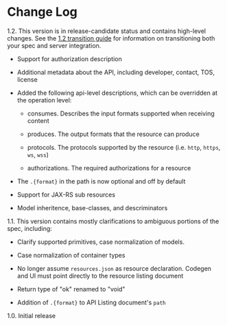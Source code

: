 Change Log
==========

1.2.  This version is in release-candidate status and contains high-level changes.  See the [1.2 transition guide](1.2-transition) for information on transitioning both your spec and server integration.

* Support for authorization description

* Additional metadata about the API, including developer, contact, TOS, license

* Added the following api-level descriptions, which can be overridden at the operation level:

  - consumes.  Describes the input formats supported when receiving content

  - produces.  The output formats that the resource can produce

  - protocols.  The protocols supported by the resource (i.e. `http`, `https`, `ws`, `wss`)

  - authorizations.  The required authorizations for a resource

* The `.{format}` in the path is now optional and off by default

* Support for JAX-RS sub resources

* Model inheritence, base-classes, and descriminators

1.1.  This version contains mostly clarifications to ambiguous portions of the spec, including:

* Clarify supported primitives, case normalization of models.

* Case normalization of container types

* No longer assume `resources.json` as resource declaration.  Codegen and UI must point directly to the resource listing document

* Return type of "ok" renamed to "void"

* Addition of `.{format}` to API Listing document's `path`

1.0. Initial release